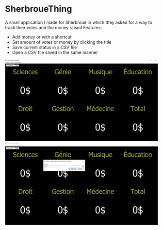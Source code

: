 # SherbroueThing
A small application I made for Sherbroue in which they asked for a way to track their votes and the money raised
Features:
* Add money or with a shortcut
* Set amount of votes or money by clicking the title
* Save current status in a CSV file
* Open a CSV file saved in the same manner


![The whole interface](screenshot1.png)
![Changing the value of a nuumber](screenshot2.png)
